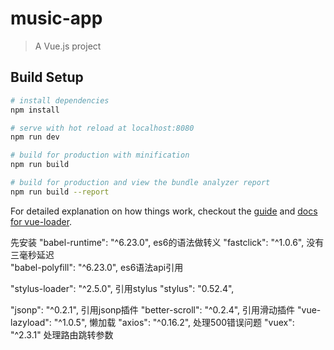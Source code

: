 # music-app

> A Vue.js project

## Build Setup

``` bash
# install dependencies
npm install

# serve with hot reload at localhost:8080
npm run dev

# build for production with minification
npm run build

# build for production and view the bundle analyzer report
npm run build --report
```

For detailed explanation on how things work, checkout the [guide](http://vuejs-templates.github.io/webpack/) and [docs for vue-loader](http://vuejs.github.io/vue-loader).

先安装
"babel-runtime": "^6.23.0",			es6的语法做转义
"fastclick": "^1.0.6",     			没有三毫秒延迟  
"babel-polyfill": "^6.23.0",		es6语法api引用

 "stylus-loader": "^2.5.0",			引用stylus
 "stylus": "0.52.4",

 "jsonp": "^0.2.1", 				引用jsonp插件
 "better-scroll": "^0.2.4",         引用滑动插件
 "vue-lazyload": "^1.0.5", 			懒加载
 "axios": "^0.16.2",				处理500错误问题
 "vuex": "^2.3.1"					处理路由跳转参数
 